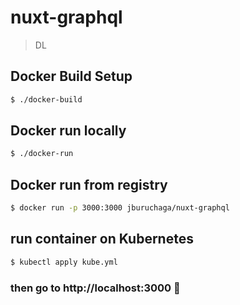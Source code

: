 # nuxt-graphql

> DL

## Docker Build Setup

```bash
$ ./docker-build
```

## Docker run locally

```bash
$ ./docker-run
```

## Docker run from registry

```bash
$ docker run -p 3000:3000 jburuchaga/nuxt-graphql
```

## run container on Kubernetes

```bash
$ kubectl apply kube.yml
```

### then go to http://localhost:3000 🎉